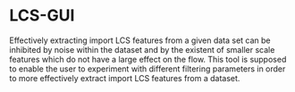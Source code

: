 # LCS-GUI
Effectively extracting import LCS features from a given data set can be inhibited by noise within the dataset and by the existent of smaller scale features which do not have a large effect on the flow. This tool is supposed to enable the user to experiment with different filtering parameters in order to more effectively extract import LCS features from a dataset.
